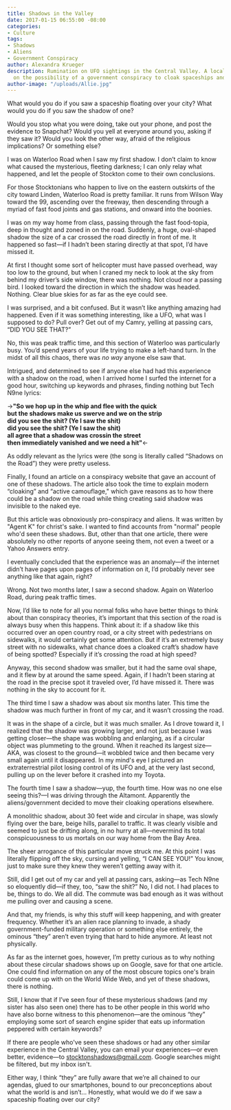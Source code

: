 ```yaml
---
title: Shadows in the Valley
date: 2017-01-15 06:55:00 -08:00
categories:
- Culture
tags:
- Shadows
- Aliens
- Government Conspiracy
author: Alexandra Krueger
description: Rumination on UFO sightings in the Central Valley. A local speculates
  on the possibility of a government conspiracy to cloak spaceships and web content.
author-image: "/uploads/Allie.jpg"
---
```


What would you do if you saw a spaceship floating over your city? What would you do if you saw the shadow of one?

Would you stop what you were doing, take out your phone, and post the evidence to Snapchat? Would you yell at everyone around you, asking if they saw it? Would you look the other way, afraid of the religious implications? Or something else?

I was on Waterloo Road when I saw my first shadow. I don’t claim to know what caused the mysterious, fleeting darkness; I can only relay what happened, and let the people of Stockton come to their own conclusions.

For those Stocktonians who happen to live on the eastern outskirts of the city toward Linden, Waterloo Road is pretty familiar. It runs from Wilson Way toward the 99, ascending over the freeway, then descending through a myriad of fast food joints and gas stations, and onward into the boonies.

I was on my way home from class, passing through the fast food-topia, deep in thought and zoned in on the road. Suddenly, a huge, oval-shaped shadow the size of a car crossed the road directly in front of me. It happened so fast—if I hadn’t been staring directly at that spot, I’d have missed it.

At first I thought some sort of helicopter must have passed overhead, way too low to the ground, but when I craned my neck to look at the sky from behind my driver’s side window, there was nothing. Not cloud nor a passing bird. I looked toward the direction in which the shadow was headed. Nothing. Clear blue skies for as far as the eye could see.

I was surprised, and a bit confused. But it wasn’t like anything amazing had happened. Even if it was something interesting, like a UFO, what was I supposed to do? Pull over? Get out of my Camry, yelling at passing cars, “DID YOU SEE THAT?”

No, this was peak traffic time, and this section of Waterloo was particularly busy. You’d spend years of your life trying to make a left-hand turn. In the midst of all this chaos, there was *no way* anyone else saw that.

Intrigued, and determined to see if anyone else had had this experience with a shadow on the road, when I arrived home I surfed the internet for a good hour, switching up keywords and phrases, finding nothing but Tech N9ne lyrics:

->**"So we hop up in the whip and flee with the quick  
but the shadows make us swerve and we on the strip  
did you see the shit? (Ye I saw the shit)  
did you see the shit? (Ye I saw the shit)  
all agree that a shadow was crossin the street  
then immediately vanished and we need a hit"**<- 

As oddly relevant as the lyrics were (the song is literally called “Shadows on the Road”) they were pretty useless.

Finally, I found an article on a conspiracy website that gave an account of one of these shadows. The article also took the time to explain modern “cloaking” and “active camouflage," which gave reasons as to how there could be a shadow on the road while thing creating said shadow was invisible to the naked eye.

But this article was obnoxiously pro-conspiracy and aliens. It was written by "Agent K" for christ's sake. I wanted to find accounts from "normal" people who'd seen these shadows. But, other than that one article, there were absolutely no other reports of anyone seeing them, not even a tweet or a Yahoo Answers entry.

I eventually concluded that the experience was an anomaly—if the internet didn’t have pages upon pages of information on it, I’d probably never see anything like that again, right?

Wrong. Not two months later, I saw a second shadow. Again on Waterloo Road, during peak traffic times.

Now, I’d like to note for all you normal folks who have better things to think about than conspiracy theories, it’s important that this section of the road is always busy when this happens. Think about it: if a shadow like this occurred over an open country road, or a city street with pedestrians on sidewalks, it would certainly get some attention. But if it’s an extremely busy street with no sidewalks, what chance does a cloaked craft’s shadow have of being spotted? Especially if it’s crossing the road at high speed?

Anyway, this second shadow was smaller, but it had the same oval shape, and it flew by at around the same speed. Again, if I hadn’t been staring at the road in the precise spot it traveled over, I’d have missed it. There was nothing in the sky to account for it.

The third time I saw a shadow was about six months later. This time the shadow was much further in front of my car, and it wasn’t crossing the road.

It was in the shape of a circle, but it was much smaller. As I drove toward it, I realized that the shadow was growing larger, and not just because I was getting closer—the shape was wobbling and enlarging, as if a circular object was plummeting to the ground. When it reached its largest size—AKA, was closest to the ground—it wobbled twice and then became very small again until it disappeared. In my mind's eye I pictured an extraterrestrial pilot losing control of its UFO and, at the very last second, pulling up on the lever before it crashed into my Toyota.

The fourth time I saw a shadow—yup, the fourth time. How was no one else seeing this?—I was driving through the Altamont. Apparently the aliens/government decided to move their cloaking operations elsewhere.

A monolithic shadow, about 30 feet wide and circular in shape, was slowly flying over the bare, beige hills, parallel to traffic. It was clearly visible and seemed to just be drifting along, in no hurry at all—nevermind its total conspicuousness to us mortals on our way home from the Bay Area.

The sheer arrogance of this particular move struck me. At this point I was literally flipping off the sky, cursing and yelling, “I CAN SEE YOU!” You know, just to make sure they knew they weren’t getting away with it.

Still, did I get out of my car and yell at passing cars, asking—as Tech N9ne so eloquently did—if they, too, “saw the shit?” No, I did not. I had places to be, things to do. We all did. The commute was bad enough as it was without me pulling over and causing a scene.

And that, my friends, is why this stuff will keep happening, and with greater frequency. Whether it’s an alien race planning to invade, a shady government-funded military operation or something else entirely, the ominous “they” aren’t even trying that hard to hide anymore. At least not physically.

As far as the internet goes, however, I’m pretty curious as to why nothing about these circular shadows shows up on Google, save for that one article. One could find information on any of the most obscure topics one's brain could come up with on the World Wide Web, and yet of these shadows, there is nothing.

Still, I know that if I’ve seen four of these mysterious shadows (and my sister has also seen one) there has to be other people in this world who have also borne witness to this phenomenon—are the ominous “they” employing some sort of search engine spider that eats up information peppered with certain keywords?

If there are people who've seen these shadows or had any other similar experience in the Central Valley, you can email your experiences—or even better, evidence—to stocktonshadows@gmail.com. Google searches might be filtered, but my inbox isn't.

Either way, I think “they” are fully aware that we’re all chained to our agendas, glued to our smartphones, bound to our preconceptions about what the world is and isn’t… Honestly, what would we do if we saw a spaceship floating over our city?